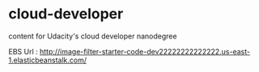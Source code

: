 # cloud-developer
content for Udacity's cloud developer nanodegree

EBS Url : http://image-filter-starter-code-dev22222222222222.us-east-1.elasticbeanstalk.com/
